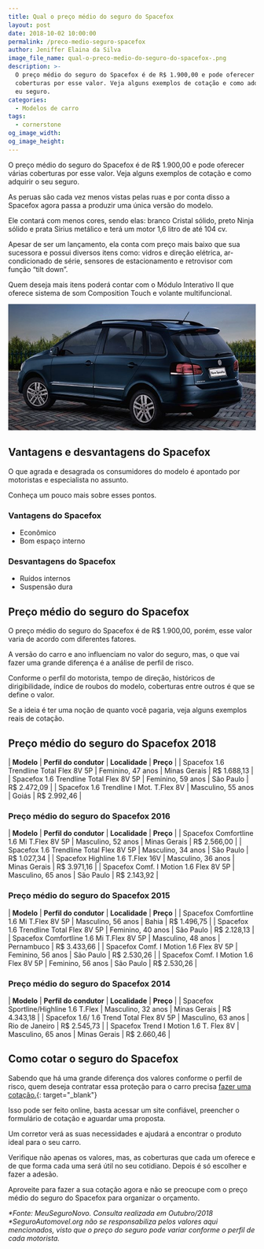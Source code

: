 ```yaml
---
title: Qual o preço médio do seguro do Spacefox
layout: post
date: 2018-10-02 10:00:00
permalink: /preco-medio-seguro-spacefox
author: Jeniffer Elaina da Silva
image_file_name: qual-o-preco-medio-do-seguro-do-spacefox-.png
description: >-
  O preço médio do seguro do Spacefox é de R$ 1.900,00 e pode oferecer várias
  coberturas por esse valor. Veja alguns exemplos de cotação e como adquirir os
  eu seguro.
categories:
  - Modelos de carro
tags:
  - cornerstone
og_image_width:
og_image_height:
---
```


O pre&ccedil;o m&eacute;dio do seguro do Spacefox &eacute; de R$ 1.900,00 e pode oferecer v&aacute;rias coberturas por esse valor. Veja alguns exemplos de cota&ccedil;&atilde;o e como adquirir o seu seguro.

As peruas s&atilde;o cada vez menos vistas pelas ruas e por conta disso a Spacefox agora passa a produzir uma &uacute;nica vers&atilde;o do modelo.

Ele contar&aacute; com menos cores, sendo elas: branco Cristal s&oacute;lido, preto Ninja s&oacute;lido e prata Sirius met&aacute;lico e ter&aacute; um motor 1,6 litro de at&eacute; 104 cv.

Apesar de ser um lan&ccedil;amento, ela conta com pre&ccedil;o mais baixo que sua sucessora e possui diversos itens como: vidros e dire&ccedil;&atilde;o el&eacute;trica, ar-condicionado de s&eacute;rie, sensores de estacionamento e retrovisor com fun&ccedil;&atilde;o “tilt down”.

Quem deseja mais itens poder&aacute; contar com o M&oacute;dulo Interativo II que oferece sistema de som Composition Touch e volante multifuncional.

![Seguro do Space Fox](/uploads/qual-o-preco-medio-do-seguro-do-spacefox-.png "Seguro do Space Fox")

## Vantagens e desvantagens do Spacefox

O que agrada e desagrada os consumidores do modelo &eacute; apontado por motoristas e especialista no assunto.

Conhe&ccedil;a um pouco mais sobre esses pontos.

### Vantagens do Spacefox

* Econ&ocirc;mico
* Bom espa&ccedil;o interno

### Desvantagens do Spacefox

* Ru&iacute;dos internos
* Suspens&atilde;o dura

## Pre&ccedil;o m&eacute;dio do seguro do Spacefox

O pre&ccedil;o m&eacute;dio do seguro do Spacefox &eacute; de R$ 1.900,00, por&eacute;m, esse valor varia de acordo com diferentes fatores.

A vers&atilde;o do carro e ano influenciam no valor do seguro, mas, o que vai fazer uma grande diferen&ccedil;a &eacute; a an&aacute;lise de perfil de risco.

Conforme o perfil do motorista, tempo de dire&ccedil;&atilde;o, hist&oacute;ricos de dirigibilidade, &iacute;ndice de roubos do modelo, coberturas entre outros &eacute; que se define o valor.

Se a ideia &eacute; ter uma no&ccedil;&atilde;o de quanto voc&ecirc; pagaria, veja alguns exemplos reais de cota&ccedil;&atilde;o.

## Pre&ccedil;o m&eacute;dio do seguro do Spacefox 2018

| **Modelo** | **Perfil do condutor** | **Localidade** | **Pre&ccedil;o** |
| Spacefox 1.6 Trendline Total Flex 8V 5P | Feminino, 47 anos | Minas Gerais | R$ 1.688,13 |
| Spacefox 1.6 Trendline Total Flex 8V 5P | Feminino, 59 anos | S&atilde;o Paulo | R$ 2.472,09 |
| Spacefox 1.6 Trendline I Mot. T.Flex 8V | Masculino, 55 anos | Goi&aacute;s | R$ 2.992,46 |

### Pre&ccedil;o m&eacute;dio do seguro do Spacefox 2016

| **Modelo** | **Perfil do condutor** | **Localidade** | **Pre&ccedil;o** |
| Spacefox Comfortline 1.6 Mi T.Flex 8V 5P | Masculino, 52 anos | Minas Gerais | R$ 2.566,00 |
| Spacefox 1.6 Trendline Total Flex 8V 5P | Masculino, 34 anos | S&atilde;o Paulo | R$ 1.027,34 |
| Spacefox Highline 1.6 T.Flex 16V | Masculino, 36 anos | Minas Gerais | R$ 3.971,16 |
| Spacefox Comf. I Motion 1.6 Flex 8V 5P | Masculino, 65 anos | S&atilde;o Paulo | R$ 2.143,92 |

### Pre&ccedil;o m&eacute;dio do seguro do Spacefox 2015

| **Modelo** | **Perfil do condutor** | **Localidade** | **Pre&ccedil;o** |
| Spacefox Comfortline 1.6 Mi T.Flex 8V 5P | Masculino, 56 anos | Bahia | R$ 1.496,75 |
| Spacefox 1.6 Trendline Total Flex 8V 5P | Feminino, 40 anos | S&atilde;o Paulo | R$ 2.128,13 |
| Spacefox Comfortline 1.6 Mi T.Flex 8V 5P | Masculino, 48 anos | Pernambuco | R$ 3.433,66 |
| Spacefox Comf. I Motion 1.6 Flex 8V 5P | Feminino, 56 anos | S&atilde;o Paulo | R$ 2.530,26 |
| Spacefox Comf. I Motion 1.6 Flex 8V 5P | Feminino, 56 anos | S&atilde;o Paulo | R$ 2.530,26 |

### Pre&ccedil;o m&eacute;dio do seguro do Spacefox 2014

| **Modelo** | **Perfil do condutor** | **Localidade** | **Pre&ccedil;o** |
| Spacefox Sportline/Highline 1.6 T.Flex | Masculino, 32 anos | Minas Gerais | R$ 4.343,18 |
| Spacefox 1.6/ 1.6 Trend Total Flex 8V 5P | Masculino, 63 anos | Rio de Janeiro | R$ 2.545,73 |
| Spacefox Trend I Motion 1.6 T. Flex 8V | Masculino, 65 anos | Minas Gerais | R$ 2.660,46 |

## Como cotar o seguro do Spacefox

Sabendo que h&aacute; uma grande diferen&ccedil;a dos valores conforme o perfil de risco, quem deseja contratar essa prote&ccedil;&atilde;o para o carro precisa [fazer uma cota&ccedil;&atilde;o.](https://www.segurodeautomovel.org/cotacao-de-seguro){: target="_blank"}

Isso pode ser feito online, basta acessar um site confi&aacute;vel, preencher o formul&aacute;rio de cota&ccedil;&atilde;o e aguardar uma proposta.

Um corretor ver&aacute; as suas necessidades e ajudar&aacute; a encontrar o produto ideal para o seu carro.

Verifique n&atilde;o apenas os valores, mas, as coberturas que cada um oferece e de que forma cada uma ser&aacute; &uacute;til no seu cotidiano. Depois &eacute; s&oacute; escolher e fazer a ades&atilde;o.

Aproveite para fazer a sua cota&ccedil;&atilde;o agora e n&atilde;o se preocupe com o pre&ccedil;o m&eacute;dio do seguro do Spacefox para organizar o or&ccedil;amento.

*\*Fonte: MeuSeguroNovo. Consulta realizada em Outubro/2018<br>\*SeguroAutomovel.org n&atilde;o se responsabiliza pelos valores aqui mencionados, visto que o pre&ccedil;o do seguro pode variar conforme o perfil de cada motorista.*